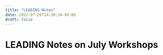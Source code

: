 ```yaml
---
title: "LEADING Notes"
date: 2022-07-26T14:30:34-04:00
draft: false
---
```


# LEADING Notes on July Workshops

